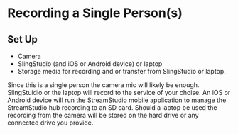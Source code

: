 # Recording a Single Person(s)

## Set Up

* Camera
* SlingStudio (and iOS or Android device) or laptop
* Storage media for recording and or transfer from SlingStudio or laptop.

Since this is a single person the camera mic will likely be enough. SlingStuidio or the laptop will record to the service of your choise.
An iOS or Android device will run the StreamStudio mobile application to manage the StreamStudio hub recording to an SD card.
Should a laptop be used the recording from the camera will be stored on the hard drive or any connected drive you provide.
